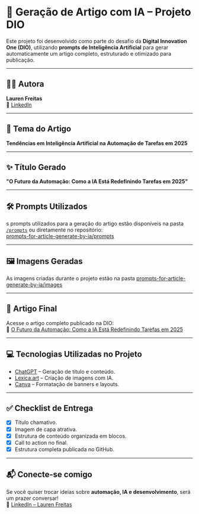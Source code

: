 # 🧠 Geração de Artigo com IA – Projeto DIO

Este projeto foi desenvolvido como parte do desafio da **Digital Innovation One (DIO)**, utilizando **prompts de Inteligência Artificial** para gerar automaticamente um artigo completo, estruturado e otimizado para publicação.

---

## 👩‍💻 Autora  
**Lauren Freitas**  
🔗 [LinkedIn](https://www.linkedin.com/in/laurend-freitas/)

---

## 📌 Tema do Artigo  
**Tendências em Inteligência Artificial na Automação de Tarefas em 2025**

---

## ✨ Título Gerado  
**"O Futuro da Automação: Como a IA Está Redefinindo Tarefas em 2025"**

---

## 🛠️ Prompts Utilizados  
s prompts utilizados para a geração do artigo estão disponíveis na pasta [`/prompts`](./prompts) ou diretamente no repositório:  
[prompts-for-article-generate-by-ia/prompts](https://github.com/Lauren-Freitas/prompts-for-article-generate-by-ia/tree/main/prompts-for-article-generate-by-ia/prompts)


---

## 🖼️ Imagens Geradas  
As imagens criadas durante o projeto estão na pasta [prompts-for-article-generate-by-ia/images](https://github.com/Lauren-Freitas/prompts-for-article-generate-by-ia/tree/main/prompts-for-article-generate-by-ia/images)


---

## 📄 Artigo Final  
Acesse o artigo completo publicado na DIO:  
🔗 [O Futuro da Automação: Como a IA Está Redefinindo Tarefas em 2025](https://web.dio.me/articles/o-futuro-da-automacao-como-a-ia-esta-redefinindo-tarefas-em-2025-086df79fcb37)

---

## 💻 Tecnologias Utilizadas no Projeto  
- [ChatGPT](https://chat.openai.com/) – Geração de título e conteúdo.  
- [Lexica.art](https://lexica.art) – Criação de imagens com IA.  
- [Canva](https://www.canva.com/) – Formatação de banners e layouts.

---

## ✅ Checklist de Entrega  
- [x] Título chamativo.  
- [x] Imagem de capa atrativa.  
- [x] Estrutura de conteúdo organizada em blocos.  
- [x] Call to action no final.  
- [x] Estrutura completa publicada no GitHub.

---

## 📬 Conecte-se comigo  
Se você quiser trocar ideias sobre **automação, IA e desenvolvimento**, será um prazer conversar!  
🔗 [LinkedIn – Lauren Freitas](https://www.linkedin.com/in/laurend-freitas/)
